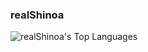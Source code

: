 ### realShinoa
![realShinoa's Top Languages](https://github-readme-stats.vercel.app/api/top-langs/?username=realShinoa&theme=vue&show_icons=true&hide_border=false&layout=compact)
